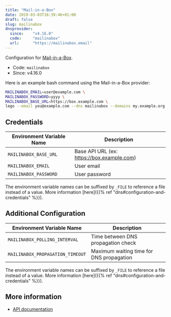 ```yaml
---
title: "Mail-in-a-Box"
date: 2019-03-03T16:39:46+01:00
draft: false
slug: mailinabox
dnsprovider:
  since:    "v4.16.0"
  code:     "mailinabox"
  url:      "https://mailinabox.email"
---
```


<!-- THIS DOCUMENTATION IS AUTO-GENERATED. PLEASE DO NOT EDIT. -->
<!-- providers/dns/mailinabox/mailinabox.toml -->
<!-- THIS DOCUMENTATION IS AUTO-GENERATED. PLEASE DO NOT EDIT. -->


Configuration for [Mail-in-a-Box](https://mailinabox.email).


<!--more-->

- Code: `mailinabox`
- Since: v4.16.0


Here is an example bash command using the Mail-in-a-Box provider:

```bash
MAILINABOX_EMAIL=user@example.com \
MAILINABOX_PASSWORD=yyyy \
MAILINABOX_BASE_URL=https://box.example.com \
lego --email you@example.com --dns mailinabox --domains my.example.org run
```




## Credentials

| Environment Variable Name | Description |
|-----------------------|-------------|
| `MAILINABOX_BASE_URL` | Base API URL (ex: https://box.example.com) |
| `MAILINABOX_EMAIL` | User email |
| `MAILINABOX_PASSWORD` | User password |

The environment variable names can be suffixed by `_FILE` to reference a file instead of a value.
More information [here]({{% ref "dns#configuration-and-credentials" %}}).


## Additional Configuration

| Environment Variable Name | Description |
|--------------------------------|-------------|
| `MAILINABOX_POLLING_INTERVAL` | Time between DNS propagation check |
| `MAILINABOX_PROPAGATION_TIMEOUT` | Maximum waiting time for DNS propagation |

The environment variable names can be suffixed by `_FILE` to reference a file instead of a value.
More information [here]({{% ref "dns#configuration-and-credentials" %}}).




## More information

- [API documentation](https://mailinabox.email/api-docs.html)

<!-- THIS DOCUMENTATION IS AUTO-GENERATED. PLEASE DO NOT EDIT. -->
<!-- providers/dns/mailinabox/mailinabox.toml -->
<!-- THIS DOCUMENTATION IS AUTO-GENERATED. PLEASE DO NOT EDIT. -->
